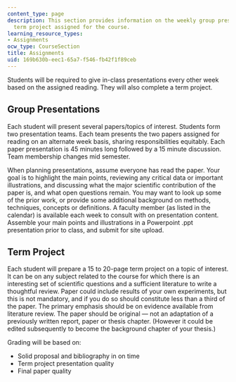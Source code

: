 ```yaml
---
content_type: page
description: This section provides information on the weekly group presentations and
  term project assigned for the course.
learning_resource_types:
- Assignments
ocw_type: CourseSection
title: Assignments
uid: 169b630b-eec1-65a7-f546-fb42f1f89ceb
---
```


Students will be required to give in-class presentations every other week based on the assigned reading. They will also complete a term project.

Group Presentations
-------------------

Each student will present several papers/topics of interest. Students form two presentation teams. Each team presents the two papers assigned for reading on an alternate week basis, sharing responsibilities equitably. Each paper presentation is 45 minutes long followed by a 15 minute discussion. Team membership changes mid semester.

When planning presentations, assume everyone has read the paper. Your goal is to highlight the main points, reviewing any critical data or important illustrations, and discussing what the major scientific contribution of the paper is, and what open questions remain. You may want to look up some of the prior work, or provide some additional background on methods, techniques, concepts or definitions. A faculty member (as listed in the calendar) is available each week to consult with on presentation content. Assemble your main points and illustrations in a Powerpoint .ppt presentation prior to class, and submit for site upload.

Term Project
------------

Each student will prepare a 15 to 20-page term project on a topic of interest. It can be on any subject related to the course for which there is an interesting set of scientific questions and a sufficient literature to write a thoughtful review. Paper could include results of your own experiments, but this is not mandatory, and if you do so should constitute less than a third of the paper. The primary emphasis should be on evidence available from literature review. The paper should be original — not an adaptation of a previously written report, paper or thesis chapter. (However it could be edited subsequently to become the background chapter of your thesis.)

Grading will be based on:

*   Solid proposal and bibliography in on time
*   Term project presentation quality
*   Final paper quality